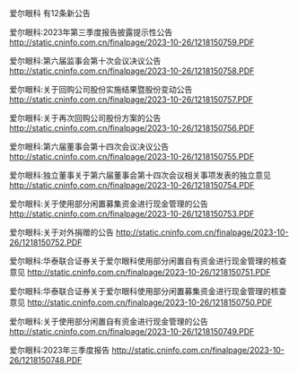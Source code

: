 爱尔眼科 有12条新公告 

爱尔眼科:2023年第三季度报告披露提示性公告 http://static.cninfo.com.cn/finalpage/2023-10-26/1218150759.PDF 

爱尔眼科:第六届监事会第十次会议决议公告 http://static.cninfo.com.cn/finalpage/2023-10-26/1218150758.PDF 

爱尔眼科:关于回购公司股份实施结果暨股份变动公告 http://static.cninfo.com.cn/finalpage/2023-10-26/1218150757.PDF 

爱尔眼科:关于再次回购公司股份方案的公告 http://static.cninfo.com.cn/finalpage/2023-10-26/1218150756.PDF 

爱尔眼科:第六届董事会第十四次会议决议公告 http://static.cninfo.com.cn/finalpage/2023-10-26/1218150755.PDF 

爱尔眼科:独立董事关于第六届董事会第十四次会议相关事项发表的独立意见 http://static.cninfo.com.cn/finalpage/2023-10-26/1218150754.PDF 

爱尔眼科:关于使用部分闲置募集资金进行现金管理的公告 http://static.cninfo.com.cn/finalpage/2023-10-26/1218150753.PDF 

爱尔眼科:关于对外捐赠的公告 http://static.cninfo.com.cn/finalpage/2023-10-26/1218150752.PDF 

爱尔眼科:华泰联合证券关于爱尔眼科使用部分闲置自有资金进行现金管理的核查意见 http://static.cninfo.com.cn/finalpage/2023-10-26/1218150751.PDF 

爱尔眼科:华泰联合证券关于爱尔眼科使用部分闲置募集资金进行现金管理的核查意见 http://static.cninfo.com.cn/finalpage/2023-10-26/1218150750.PDF 

爱尔眼科:关于使用部分闲置自有资金进行现金管理的公告 http://static.cninfo.com.cn/finalpage/2023-10-26/1218150749.PDF 

爱尔眼科:2023年三季度报告 http://static.cninfo.com.cn/finalpage/2023-10-26/1218150748.PDF 


